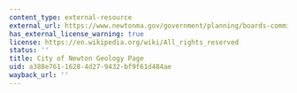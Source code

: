 ```yaml
---
content_type: external-resource
external_url: https://www.newtonma.gov/government/planning/boards-commissions/conservation-commission/public-education-and-involvement/geology-of-newton
has_external_license_warning: true
license: https://en.wikipedia.org/wiki/All_rights_reserved
status: ''
title: City of Newton Geology Page
uid: a388e761-1628-4d27-9432-bf9f61d484ae
wayback_url: ''
---
```

